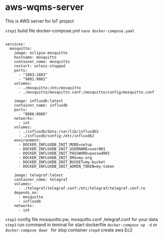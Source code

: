 # aws-wqms-server
This is AWS server for IoT project 

``` step1 ```
bulid file docker-compose.yml ``` nano docker-compose.yaml ```
``` version: "3.7"

services:
  mosquitto:
    image: eclipse-mosquitto
    hostname: mosquitto
    container_name: mosquitto
    restart: unless-stopped
    ports:
      - "1883:1883"
      - "9001:9001"
    volumes:
      - ./mosquitto:/etc/mosquitto
      - ./mosquitto/mosquitto.conf:/mosquitto/config/mosquitto.conf
```

```   influxdb:
    image: influxdb:latest
    container_name: influxdb
    ports:
      - "8086:8086"
    networks:
      - iot
    volumes:
      - ./influxdb/data:/var/lib/influxdb2
      - ./influxdb/config:/etc/influxdb2
    environment:
      - DOCKER_INFLUXDB_INIT_MODE=setup
      - DOCKER_INFLUXDB_INIT_USERNAME=user001
      - DOCKER_INFLUXDB_INIT_PASSWORD=passwd001
      - DOCKER_INFLUXDB_INIT_ORG=my-org
      - DOCKER_INFLUXDB_INIT_BUCKET=my-bucket
      - DOCKER_INFLUXDB_INIT_ADMIN_TOKEN=my-token
```

```   telegraf:
    image: telegraf:latest
    container_name: telegraf
    volumes:
      - ./telegraf/telegraf.conf:/etc/telegraf/telegraf.conf:ro
    depends_on:
      - mosquitto
      - influxdb
    networks:
      - iot

```

``` step2 ``` config file mosquotto.pw, mosquitto.conf ,telegraf.conf for your data
``` step3``` run command in teminal for start dockerfile
``` docker-compose up -d ``` or ```docker-compose down ``` for stop container
```step4``` create aws Ec2 
